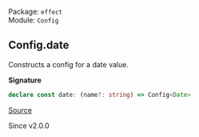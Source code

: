 Package: `effect`<br />
Module: `Config`<br />

## Config.date

Constructs a config for a date value.

**Signature**

```ts
declare const date: (name?: string) => Config<Date>
```

[Source](https://github.com/Effect-TS/effect/tree/main/packages/effect/src/Config.ts#L153)

Since v2.0.0